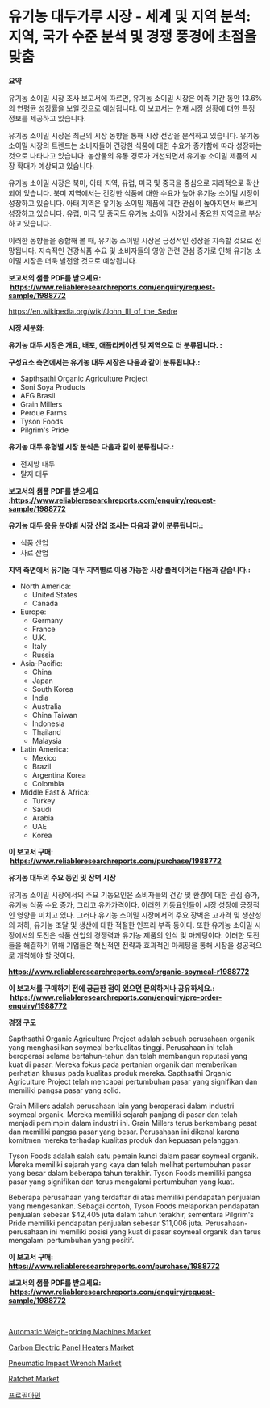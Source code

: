 <p><h1>유기농 대두가루 시장 - 세계 및 지역 분석: 지역, 국가 수준 분석 및 경쟁 풍경에 초점을 맞춤</h1></p><p><strong>요약</strong></p>
<p><p>유기농 소이밀 시장 조사 보고서에 따르면, 유기농 소이밀 시장은 예측 기간 동안 13.6%의 연평균 성장률을 보일 것으로 예상됩니다. 이 보고서는 현재 시장 상황에 대한 특정 정보를 제공하고 있습니다.</p><p>유기농 소이밀 시장은 최근의 시장 동향을 통해 시장 전망을 분석하고 있습니다. 유기농 소이밀 시장의 트렌드는 소비자들이 건강한 식품에 대한 수요가 증가함에 따라 성장하는 것으로 나타나고 있습니다. 농산물의 유통 경로가 개선되면서 유기농 소이밀 제품의 시장 확대가 예상되고 있습니다.</p><p>유기농 소이밀 시장은 북미, 아태 지역, 유럽, 미국 및 중국을 중심으로 지리적으로 확산되어 있습니다. 북미 지역에서는 건강한 식품에 대한 수요가 높아 유기농 소이밀 시장이 성장하고 있습니다. 아태 지역은 유기농 소이밀 제품에 대한 관심이 높아지면서 빠르게 성장하고 있습니다. 유럽, 미국 및 중국도 유기농 소이밀 시장에서 중요한 지역으로 부상하고 있습니다.</p><p>이러한 동향들을 종합해 볼 때, 유기농 소이밀 시장은 긍정적인 성장을 지속할 것으로 전망됩니다. 지속적인 건강식품 수요 및 소비자들의 영양 관련 관심 증가로 인해 유기농 소이밀 시장은 더욱 발전할 것으로 예상됩니다.</p></p>
<p><strong>보고서의 샘플 PDF를 받으세요: &nbsp;<a href="https://www.reliableresearchreports.com/enquiry/request-sample/1988772">https://www.reliableresearchreports.com/enquiry/request-sample/1988772</a></strong></p>
<p><a href="https://en.wikipedia.org/wiki/John_III_of_the_Sedre">https://en.wikipedia.org/wiki/John_III_of_the_Sedre</a></p>
<p><strong>시장 세분화:</strong></p>
<p><strong> 유기농 대두 시장은 개요, 배포, 애플리케이션 및 지역으로 더 분류됩니다. :</strong></p>
<p><strong>구성요소 측면에서는 유기농 대두 시장은 다음과 같이 분류됩니다.:</strong></p>
<p><ul><li>Sapthsathi Organic Agriculture Project</li><li>Soni Soya Products</li><li>AFG Brasil</li><li>Grain Millers</li><li>Perdue Farms</li><li>Tyson Foods</li><li>Pilgrim's Pride</li></ul></p>
<p><strong> 유기농 대두 유형별 시장 분석은 다음과 같이 분류됩니다.:</strong></p>
<p><ul><li>전지방 대두</li><li>탈지 대두</li></ul></p>
<p><strong>보고서의 샘플 PDF를 받으세요 :<a href="https://www.reliableresearchreports.com/enquiry/request-sample/1988772">https://www.reliableresearchreports.com/enquiry/request-sample/1988772</a></strong></p>
<p><strong> 유기농 대두 응용 분야별 시장 산업 조사는 다음과 같이 분류됩니다.:</strong></p>
<p><ul><li>식품 산업</li><li>사료 산업</li></ul></p>
<p><strong>지역 측면에서 유기농 대두 지역별로 이용 가능한 시장 플레이어는 다음과 같습니다.:</strong></p>
<p><ul>
    <li>
        North America:
        <ul>
            <li>United States</li>
            <li>Canada</li>
        </ul>
    </li>
    <li>
        Europe:
        <ul>
            <li>Germany</li>
            <li>France</li>
            <li>U.K.</li>
            <li>Italy</li>
            <li>Russia</li>
        </ul>
    </li>
    <li>
        Asia-Pacific:
        <ul>
            <li>China</li>
            <li>Japan</li>
            <li>South Korea</li>
            <li>India</li>
            <li>Australia</li>
            <li>China Taiwan</li>
            <li>Indonesia</li>
            <li>Thailand</li>
            <li>Malaysia</li>
        </ul>
    </li>
    <li>
        Latin America:
        <ul>
            <li>Mexico</li>
            <li>Brazil</li>
            <li>Argentina Korea</li>
            <li>Colombia</li>
        </ul>
    </li>
    <li>
        Middle East & Africa:
        <ul>
            <li>Turkey</li>
            <li>Saudi</li>
            <li>Arabia</li>
            <li>UAE</li>
            <li>Korea</li>
        </ul>
    </li>
    </ul></p>
<p><strong>이 보고서 구매: &nbsp;<a href="https://www.reliableresearchreports.com/purchase/1988772">https://www.reliableresearchreports.com/purchase/1988772</a></strong></p>
<p><strong>유기농 대두의 주요 동인 및 장벽 시장</strong></p>
<p><p>유기농 소이밀 시장에서의 주요 기동요인은 소비자들의 건강 및 환경에 대한 관심 증가, 유기농 식품 수요 증가, 그리고 유가가격이다. 이러한 기동요인들이 시장 성장에 긍정적인 영향을 미치고 있다. 그러나 유기농 소이밀 시장에서의 주요 장벽은 고가격 및 생산성의 저하, 유기농 조달 및 생산에 대한 적절한 인프라 부족 등이다. 또한 유기농 소이밀 시장에서의 도전은 식품 산업의 경쟁력과 유기농 제품의 인식 및 마케팅이다. 이러한 도전들을 해결하기 위해 기업들은 혁신적인 전략과 효과적인 마케팅을 통해 시장을 성공적으로 개척해야 할 것이다.</p></p>
<p><strong><a href="https://www.reliableresearchreports.com/organic-soymeal-r1988772">https://www.reliableresearchreports.com/organic-soymeal-r1988772</a></strong></p>
<p><strong>이 보고서를 구매하기 전에 궁금한 점이 있으면 문의하거나 공유하세요.: &nbsp;<a href="https://www.reliableresearchreports.com/enquiry/pre-order-enquiry/1988772">https://www.reliableresearchreports.com/enquiry/pre-order-enquiry/1988772</a></strong></p>
<p><strong>경쟁 구도</strong></p>
<p><p>Sapthsathi Organic Agriculture Project adalah sebuah perusahaan organik yang menghasilkan soymeal berkualitas tinggi. Perusahaan ini telah beroperasi selama bertahun-tahun dan telah membangun reputasi yang kuat di pasar. Mereka fokus pada pertanian organik dan memberikan perhatian khusus pada kualitas produk mereka. Sapthsathi Organic Agriculture Project telah mencapai pertumbuhan pasar yang signifikan dan memiliki pangsa pasar yang solid.</p><p>Grain Millers adalah perusahaan lain yang beroperasi dalam industri soymeal organik. Mereka memiliki sejarah panjang di pasar dan telah menjadi pemimpin dalam industri ini. Grain Millers terus berkembang pesat dan memiliki pangsa pasar yang besar. Perusahaan ini dikenal karena komitmen mereka terhadap kualitas produk dan kepuasan pelanggan.</p><p>Tyson Foods adalah salah satu pemain kunci dalam pasar soymeal organik. Mereka memiliki sejarah yang kaya dan telah melihat pertumbuhan pasar yang besar dalam beberapa tahun terakhir. Tyson Foods memiliki pangsa pasar yang signifikan dan terus mengalami pertumbuhan yang kuat.</p><p>Beberapa perusahaan yang terdaftar di atas memiliki pendapatan penjualan yang mengesankan. Sebagai contoh, Tyson Foods melaporkan pendapatan penjualan sebesar $42,405 juta dalam tahun terakhir, sementara Pilgrim's Pride memiliki pendapatan penjualan sebesar $11,006 juta. Perusahaan-perusahaan ini memiliki posisi yang kuat di pasar soymeal organik dan terus mengalami pertumbuhan yang positif.</p></p>
<p><strong>이 보고서 구매: &nbsp; <a href="https://www.reliableresearchreports.com/purchase/1988772">https://www.reliableresearchreports.com/purchase/1988772</a></strong></p>
<p><strong>보고서의 샘플 PDF를 받으세요: &nbsp;<a href="https://www.reliableresearchreports.com/enquiry/request-sample/1988772">https://www.reliableresearchreports.com/enquiry/request-sample/1988772</a></strong><strong></strong></p>
<p>&nbsp;</p>
<p><p><a href="https://www.linkedin.com/pulse/automatic-weigh-pricing-machines-market-report-product-type-mhtjf">Automatic Weigh-pricing Machines Market</a></p><p><a href="https://medium.com/@marcoshoppe2023/carbon-electric-panel-heaters-market-size-is-growing-at-cagr-of-6-7-3a403665c614">Carbon Electric Panel Heaters Market</a></p><p><a href="https://github.com/KaliWatsica/Market-Research-Report-List-1/blob/main/pneumatic-impact-wrench-market.md">Pneumatic Impact Wrench Market</a></p><p><a href="https://github.com/abdulKoss1914/Market-Research-Report-List-1/blob/main/ratchet-market.md">Ratchet Market</a></p><p><a href="https://medium.com/@czbtzkwc9/%EA%B8%80%EB%A1%9C%EB%B2%8C-%ED%94%84%EB%A1%9C%ED%95%84%EC%95%84%EB%AF%BC-%EC%8B%9C%EC%9E%A5-%EC%8B%9C%EC%9E%A5-%EC%A0%90%EC%9C%A0%EC%9C%A8-%EC%8B%9C%EC%9E%A5-%EB%8F%99%ED%96%A5-%EA%B7%B8%EB%A6%AC%EA%B3%A0-%EB%AF%B8%EB%9E%98-%EC%84%B1%EC%9E%A5%EC%9D%84-%ED%83%90%EC%83%89%ED%95%98%EB%8B%A4-45731a86a679">프로필아민</a></p></p>